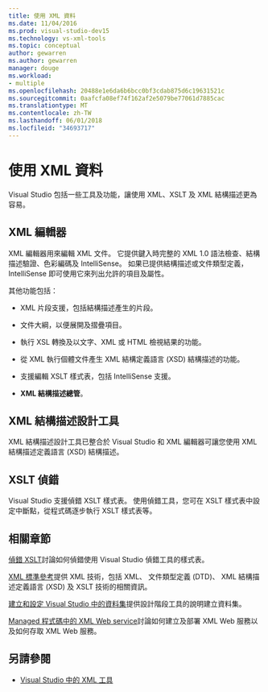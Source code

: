 ```yaml
---
title: 使用 XML 資料
ms.date: 11/04/2016
ms.prod: visual-studio-dev15
ms.technology: vs-xml-tools
ms.topic: conceptual
author: gewarren
ms.author: gewarren
manager: douge
ms.workload:
- multiple
ms.openlocfilehash: 20488e1e6da6b6bcc0bf3cdab875d6c19631521c
ms.sourcegitcommit: 0aafcfa08ef74f162af2e5079be77061d7885cac
ms.translationtype: MT
ms.contentlocale: zh-TW
ms.lasthandoff: 06/01/2018
ms.locfileid: "34693717"
---
```

# <a name="working-with-xml-data"></a>使用 XML 資料

Visual Studio 包括一些工具及功能，讓使用 XML、XSLT 及 XML 結構描述更為容易。

## <a name="xml-editor"></a>XML 編輯器

XML 編輯器用來編輯 XML 文件。 它提供鍵入時完整的 XML 1.0 語法檢查、結構描述驗證、色彩編碼及 IntelliSense。 如果已提供結構描述或文件類型定義，IntelliSense 即可使用它來列出允許的項目及屬性。

其他功能包括：

- XML 片段支援，包括結構描述產生的片段。

- 文件大綱，以便展開及摺疊項目。

- 執行 XSL 轉換及以文字、XML 或 HTML 檢視結果的功能。

- 從 XML 執行個體文件產生 XML 結構定義語言 (XSD) 結構描述的功能。

- 支援編輯 XSLT 樣式表，包括 IntelliSense 支援。

- **XML 結構描述總管**。

## <a name="xml-schema-designer"></a>XML 結構描述設計工具

XML 結構描述設計工具已整合於 Visual Studio 和 XML 編輯器可讓您使用 XML 結構描述定義語言 (XSD) 結構描述。

## <a name="xslt-debugging"></a>XSLT 偵錯

Visual Studio 支援偵錯 XSLT 樣式表。 使用偵錯工具，您可在 XSLT 樣式表中設定中斷點，從程式碼逐步執行 XSLT 樣式表等。

## <a name="related-sections"></a>相關章節

[偵錯 XSLT](../xml-tools/debugging-xslt.md)討論如何偵錯使用 Visual Studio 偵錯工具的樣式表。

[XML 標準參考](http://msdn.microsoft.com/79c78508-c9d0-423a-a00f-672e855de401)提供 XML 技術，包括 XML、 文件類型定義 (DTD)、 XML 結構描述定義語言 (XSD) 及 XSLT 技術的相關資訊。

[建立和設定 Visual Studio 中的資料集](../data-tools/create-and-configure-datasets-in-visual-studio.md)提供設計階段工具的說明建立資料集。

[Managed 程式碼中的 XML Web service](http://msdn.microsoft.com/c9a7dc25-3e68-4723-bfb7-de4320830196)討論如何建立及部署 XML Web 服務以及如何存取 XML Web 服務。

## <a name="see-also"></a>另請參閱

- [Visual Studio 中的 XML 工具](../xml-tools/xml-tools-in-visual-studio.md)
